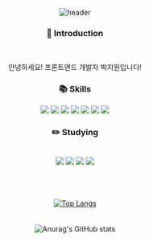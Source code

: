 <!--
**Jiwonp12/Jiwonp12** is a ✨ _special_ ✨ repository because its `README.md` (this file) appears on your GitHub profile.

Here are some ideas to get you started:

- 🔭 I’m currently working on ...
- 🌱 I’m currently learning ...
- 👯 I’m looking to collaborate on ...
- 🤔 I’m looking for help with ...
- 💬 Ask me about ...
- 📫 How to reach me: ...
- 😄 Pronouns: ...
- ⚡ Fun fact: ...
-->
<div align=center>
  
![header](https://capsule-render.vercel.app/api?type=waving&color=gradient&customColorList=0,2,2,2,2,3&height=200&section=header&text=Hello!%20I'm%20Jiwon&fontSize=60&animation=fadeIn)
  <h3>🐣 Introduction</h3>
  <br/>
 <p>안녕하세요! 프론트엔드 개발자 박지원입니다!</p>
 <h3>📚 Skills</h3>
  <img src="https://img.shields.io/badge/HTML5-E34F26?style=flat&logo=HTML5&logoColor=white"/>
  <img src="https://img.shields.io/badge/CSS3-1572B6?style=flat&logo=CSS3&logoColor=white"/>
  <img src="https://img.shields.io/badge/StyledComponents-DB7093?style=flat&logo=styled-Components&logoColor=white"/>
  <img src="https://img.shields.io/badge/Tailwind CSS-06B6D4?style=flat&logo=Tailwind CSS&logoColor=white"/>
  <img src="https://img.shields.io/badge/JavaScript-F7DF1E?style=flat&logo=Javascript&logoColor=white"/>
  <img src="https://img.shields.io/badge/TypeScript-3178C6?style=flat&logo=Typescript&logoColor=white"/>
  <img src="https://img.shields.io/badge/React-61DAFB?style=flat&logo=React&logoColor=white"/>
  <br/>
<h3>✏️ Studying</h3>
</br>
  <img src="https://img.shields.io/badge/TypeScript-3178C6?style=flat&logo=Typescript&logoColor=white"/>
  <img src="https://img.shields.io/badge/Redux-764ABC?style=flat&logo=Redux&logoColor=white"/>
  <img src="https://img.shields.io/badge/Recoil-3578E5?style=flat&logo=Recoil&logoColor=white"/>
  <img src="https://img.shields.io/badge/ReactQuery-FF4154?style=flat&logo=ReactQuery&logoColor=white"/>
<br/><br/><br/><br/>
  
[![Top Langs](https://github-readme-stats.vercel.app/api/top-langs/?username=Jiwonp12&langs_count=8)](https://github.com/Jiwonp12/github-readme-stats)
<br/><br/><br/>
![Anurag's GitHub stats](https://github-readme-stats.vercel.app/api?username=Jiwonp12&show_icons=true&theme=dark)
</div>
